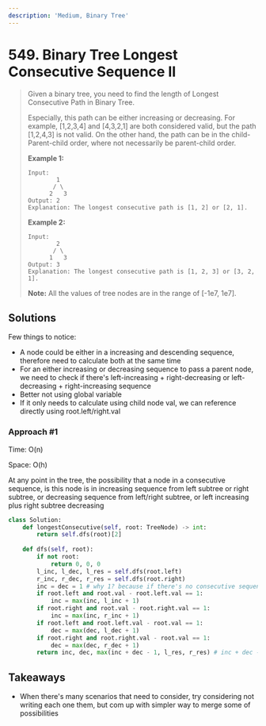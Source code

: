 ```yaml
---
description: 'Medium, Binary Tree'
---
```


# 549. Binary Tree Longest Consecutive Sequence II

> Given a binary tree, you need to find the length of Longest Consecutive Path in Binary Tree.
>
> Especially, this path can be either increasing or decreasing. For example, \[1,2,3,4\] and \[4,3,2,1\] are both considered valid, but the path \[1,2,4,3\] is not valid. On the other hand, the path can be in the child-Parent-child order, where not necessarily be parent-child order.
>
> **Example 1:**
>
> ```text
> Input:
>         1
>        / \
>       2   3
> Output: 2
> Explanation: The longest consecutive path is [1, 2] or [2, 1].
> ```
>
> **Example 2:**
>
> ```text
> Input:
>         2
>        / \
>       1   3
> Output: 3
> Explanation: The longest consecutive path is [1, 2, 3] or [3, 2, 1].
> ```
>
> **Note:** All the values of tree nodes are in the range of \[-1e7, 1e7\].

## Solutions

Few things to notice:

* A node could be either in a increasing and descending sequence, therefore need to calculate both at the same time
* For an either increasing or decreasing sequence to pass a parent node, we need to check if there's left-increasing + right-decreasing or left-decreasing + right-increasing sequence
* Better not using global variable
* If it only needs to calculate using child node val, we can reference directly using root.left/right.val

### Approach \#1

Time: O\(n\)

Space: O\(h\)

At any point in the tree, the possibility that a node in a consecutive sequence, is this node is in increasing sequence from left subtree or right subtree, or decreasing sequence from left/right subtree, or left increasing plus right subtree decreasing

```python
class Solution:
    def longestConsecutive(self, root: TreeNode) -> int:
        return self.dfs(root)[2]
        
    def dfs(self, root):        
        if not root:
            return 0, 0, 0
        l_inc, l_dec, l_res = self.dfs(root.left)
        r_inc, r_dec, r_res = self.dfs(root.right)
        inc = dec = 1 # why 1? because if there's no consecutive sequence from children then only counts current node as 1
        if root.left and root.val - root.left.val == 1:
            inc = max(inc, l_inc + 1)
        if root.right and root.val - root.right.val == 1:
            inc = max(inc, r_inc + 1)
        if root.left and root.left.val - root.val == 1:
            dec = max(dec, l_dec + 1)
        if root.right and root.right.val - root.val == 1:
            dec = max(dec, r_dec + 1)
        return inc, dec, max(inc + dec - 1, l_res, r_res) # inc + dec - 1, -1 means inc, dec has been included root both
```

## Takeaways

* When there's many scenarios that need to consider, try considering not writing each one them, but com up with simpler way to merge some of possibilities

